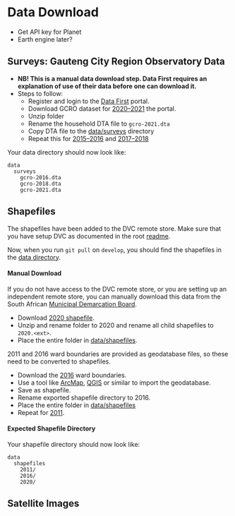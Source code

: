 # Data Download
- Get API key for Planet
- Earth engine later?

## Surveys: Gauteng City Region Observatory Data
- **NB! This is a manual data download step. Data First requires an explanation of use of their data before one can download it.**
- Steps to follow:
  - Register and login to the [Data First](https://www.datafirst.uct.ac.za/dataportal/index.php/auth/register) portal.
  - Download GCRO dataset for [2020–2021](https://www.datafirst.uct.ac.za/dataportal/index.php/catalog/874) the portal.
  - Unzip folder
  - Rename the household DTA file to `gcro-2021.dta`
  - Copy DTA file to the [data/surveys](/data/surveys) directory
  - Repeat this for [2015–2016](https://www.datafirst.uct.ac.za/dataportal/index.php/catalog/595) and [2017–2018](https://www.datafirst.uct.ac.za/dataportal/index.php/catalog/766)

Your data directory should now look like:
```
data
  surveys
    gcro-2016.dta
    gcro-2018.dta
    gcro-2021.dta
```

## Shapefiles
The shapefiles have been added to the DVC remote store. Make sure that you have setup DVC as documented in the root [readme](/README.md).

Now, when you run `git pull` on `develop`, you should find the shapefiles in the [data directory](/data/shapefiles).

#### Manual Download
If you do not have access to the DVC remote store, or you are setting up an independent remote store, you can manually download this data from the South African [Municipal Demarcation Board](https://www.demarcation.org.za/).
* Download [2020 shapefile](https://www.arcgis.com/sharing/rest/content/items/e0223a825ea2481fa72220ad3204276b/data).
* Unzip and rename folder to 2020 and rename all child shapefiles to `2020.<ext>`.
* Place the entire folder in [data/shapefiles](/data/shapefiles).

2011 and 2016 ward boundaries are provided as geodatabase files, so these need to be converted to shapefiles.
* Download the [2016](https://www.arcgis.com/sharing/rest/content/items/cfddb54aab5f4d62b2144d80d49b3fdb/data) ward boundaries.
* Use a tool like [ArcMap](https://desktop.arcgis.com/en/arcmap/latest/extensions/production-mapping/converting-a-geodatabase-to-shapefiles.htm), [QGIS](https://gis.stackexchange.com/questions/108006/converting-data-from-gdb-into-shapefile-without-arcmap) or similar to import the geodatabase.
* Save as shapefile.
* Rename exported shapefile directory to 2016.
* Place the entire folder in [data/shapefiles](/data/shapefiles)
* Repeat for [2011](https://www.arcgis.com/sharing/rest/content/items/12d2deb98816451ab7c4dc09cdfeee6b/data).

#### Expected Shapefile Directory
Your shapefile directory should now look like:
```
data
  shapefiles
    2011/
    2016/
    2020/
```

## Satellite Images
